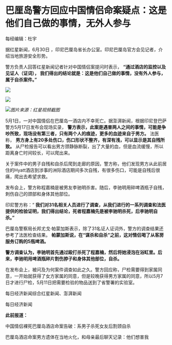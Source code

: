 

# 巴厘岛警方回应中国情侣命案疑点：这是他们自己做的事情，无外人参与

每经编辑：杜宇

据红星新闻，6月30日 ，印尼巴厘岛省长办公室。印尼巴厘岛官方会见记者，介绍当地旅游安全形势。

警方负责人回答红星新闻记者针对中国情侣案提问时表示， **“通过酒店的监控以及见证人（证词），
我们得出的结论就是：这是他们自己做的事情，没有外人参与，属于自杀案件。”**

![](https://inews.gtimg.com/om_bt/OU65IP9RvDjYhiRUyMwwDt5nR_CAnVpAUrrfrrceppLhoAA/1000)

![](https://inews.gtimg.com/om_bt/OIW74B1RewqyPjR2TTySUioX9A_MaOd0RdWn9vZVwqQHsAA/1000)

![](https://inews.gtimg.com/om_bt/OiuEAN-bbVR2UEQkmQP3Z8ZwIw8u1Yo5dgIThKoQBDjdkAA/1000)_图片来源：红星视频截图_

5月1日，一对中国情侣在巴厘岛一酒店内不幸死亡。据澎湃新闻，根据印尼登巴萨警方5月17日发布会现场实录，
**警方表示，此案是遇害两人之间的事情，可能是争吵所致，现场没有第三者，只有两个人的痕迹，更多的血迹来自于男方。** 法医称，
**男方身上有20多处伤口，伤口形状不整齐，有深有浅，可以显示是其自残所致。**
从尸检报告可以看出男方颈静脉断裂，出了大量的血，但是血流缓慢，所以距离身亡时间较长，可以爬出来。

关于案件中的男子自残和自杀后爬到走廊的原因，警方称，他们发现男方从此前居住的Hyatt酒店到涉事的洲际酒店期间多次自残，有很多伤口，可能是自残后很痛，爬出去希望求救。

发布会上，警方称程嘉楠是被男友李驰明杀害。随后，李驰明用碎啤酒瓶子自残，刺伤自己的颈部和身体其他部位。

印尼警方称：“
**我们对31名相关人员进行了调查，从我们进行的一系列调查和法医提供的检验证明，我们得出结论，死者程嘉楠先是被李驰明杀死，后李驰明自杀。”**

巴厘岛警察局长邦尤戈·帕蒙加斯表示，除了31名证人证词外，警方的调查结果还参考了法医检查结果。
**帕蒙加斯说，在“谋杀和自杀”之前，这对情侣喝了从客房服务订购的5瓶啤酒。**

**警方调查认为，李驰明首先通过殴打杀死了程嘉楠，然后将她浸泡在浴缸里。后来，李驰明用啤酒瓶碎片割伤脖子和身体其他部位，自杀。**

在发布会上，被问及为何案件调查如此之久。警方回应称，尸检需要得到家属同意，一开始就获得了女方家属的同意，但是较晚获得男方家属的同意，所以5月7日才进行尸检，5月11日把需要检验的物品送到了省警署的实验室。

每日经济新闻综合红星新闻、澎湃新闻

每日经济新闻

**此前报道：**

中国情侣裸死巴厘岛酒店命案告破：系男子杀死女友后割颈自杀

巴厘岛酒店命案男方遗体在当地火化，和母亲最后聊天记录：他们想害我

